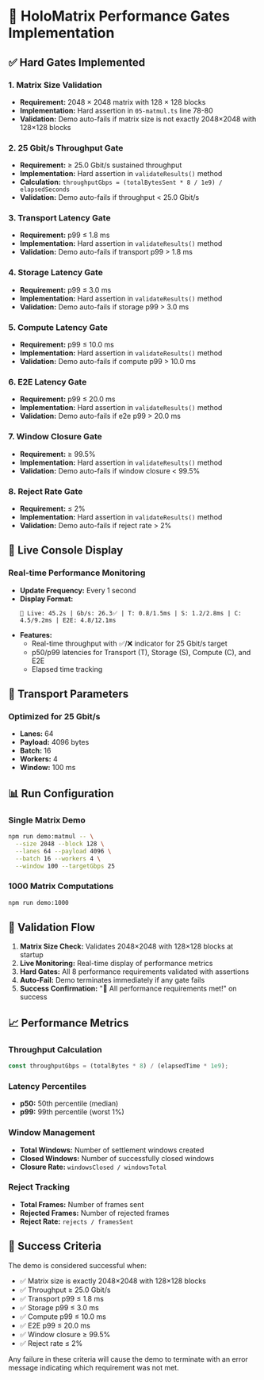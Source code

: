 # 🎯 HoloMatrix Performance Gates Implementation

## ✅ Hard Gates Implemented

### 1. **Matrix Size Validation**
- **Requirement:** 2048 × 2048 matrix with 128 × 128 blocks
- **Implementation:** Hard assertion in `05-matmul.ts` line 78-80
- **Validation:** Demo auto-fails if matrix size is not exactly 2048×2048 with 128×128 blocks

### 2. **25 Gbit/s Throughput Gate**
- **Requirement:** ≥ 25.0 Gbit/s sustained throughput
- **Implementation:** Hard assertion in `validateResults()` method
- **Calculation:** `throughputGbps = (totalBytesSent * 8 / 1e9) / elapsedSeconds`
- **Validation:** Demo auto-fails if throughput < 25.0 Gbit/s

### 3. **Transport Latency Gate**
- **Requirement:** p99 ≤ 1.8 ms
- **Implementation:** Hard assertion in `validateResults()` method
- **Validation:** Demo auto-fails if transport p99 > 1.8 ms

### 4. **Storage Latency Gate**
- **Requirement:** p99 ≤ 3.0 ms
- **Implementation:** Hard assertion in `validateResults()` method
- **Validation:** Demo auto-fails if storage p99 > 3.0 ms

### 5. **Compute Latency Gate**
- **Requirement:** p99 ≤ 10.0 ms
- **Implementation:** Hard assertion in `validateResults()` method
- **Validation:** Demo auto-fails if compute p99 > 10.0 ms

### 6. **E2E Latency Gate**
- **Requirement:** p99 ≤ 20.0 ms
- **Implementation:** Hard assertion in `validateResults()` method
- **Validation:** Demo auto-fails if e2e p99 > 20.0 ms

### 7. **Window Closure Gate**
- **Requirement:** ≥ 99.5%
- **Implementation:** Hard assertion in `validateResults()` method
- **Validation:** Demo auto-fails if window closure < 99.5%

### 8. **Reject Rate Gate**
- **Requirement:** ≤ 2%
- **Implementation:** Hard assertion in `validateResults()` method
- **Validation:** Demo auto-fails if reject rate > 2%

## 🚀 Live Console Display

### Real-time Performance Monitoring
- **Update Frequency:** Every 1 second
- **Display Format:** 
  ```
  🚀 Live: 45.2s | Gb/s: 26.3✅ | T: 0.8/1.5ms | S: 1.2/2.8ms | C: 4.5/9.2ms | E2E: 4.8/12.1ms
  ```
- **Features:**
  - Real-time throughput with ✅/❌ indicator for 25 Gbit/s target
  - p50/p99 latencies for Transport (T), Storage (S), Compute (C), and E2E
  - Elapsed time tracking

## 🔧 Transport Parameters

### Optimized for 25 Gbit/s
- **Lanes:** 64
- **Payload:** 4096 bytes
- **Batch:** 16
- **Workers:** 4
- **Window:** 100 ms

## 📊 Run Configuration

### Single Matrix Demo
```bash
npm run demo:matmul -- \
  --size 2048 --block 128 \
  --lanes 64 --payload 4096 \
  --batch 16 --workers 4 \
  --window 100 --targetGbps 25
```

### 1000 Matrix Computations
```bash
npm run demo:1000
```

## 🎯 Validation Flow

1. **Matrix Size Check:** Validates 2048×2048 with 128×128 blocks at startup
2. **Live Monitoring:** Real-time display of performance metrics
3. **Hard Gates:** All 8 performance requirements validated with assertions
4. **Auto-Fail:** Demo terminates immediately if any gate fails
5. **Success Confirmation:** "🎉 All performance requirements met!" on success

## 📈 Performance Metrics

### Throughput Calculation
```typescript
const throughputGbps = (totalBytes * 8) / (elapsedTime * 1e9);
```

### Latency Percentiles
- **p50:** 50th percentile (median)
- **p99:** 99th percentile (worst 1%)

### Window Management
- **Total Windows:** Number of settlement windows created
- **Closed Windows:** Number of successfully closed windows
- **Closure Rate:** `windowsClosed / windowsTotal`

### Reject Tracking
- **Total Frames:** Number of frames sent
- **Rejected Frames:** Number of rejected frames
- **Reject Rate:** `rejects / framesSent`

## 🏁 Success Criteria

The demo is considered successful when:
- ✅ Matrix size is exactly 2048×2048 with 128×128 blocks
- ✅ Throughput ≥ 25.0 Gbit/s
- ✅ Transport p99 ≤ 1.8 ms
- ✅ Storage p99 ≤ 3.0 ms
- ✅ Compute p99 ≤ 10.0 ms
- ✅ E2E p99 ≤ 20.0 ms
- ✅ Window closure ≥ 99.5%
- ✅ Reject rate ≤ 2%

Any failure in these criteria will cause the demo to terminate with an error message indicating which requirement was not met.
